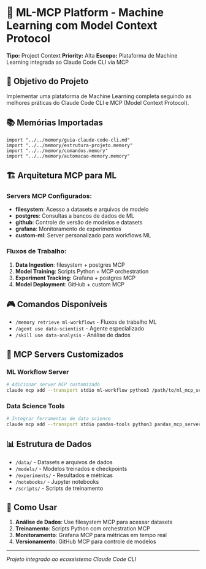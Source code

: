 # 🤖 ML-MCP Platform - Machine Learning com Model Context Protocol

**Tipo:** Project Context
**Priority:** Alta
**Escopo:** Plataforma de Machine Learning integrada ao Claude Code CLI via MCP

## 🎯 Objetivo do Projeto

Implementar uma plataforma de Machine Learning completa seguindo as melhores práticas do Claude Code CLI e MCP (Model Context Protocol).

## 📚 Memórias Importadas

```memory
import "../../memory/guia-claude-code-cli.md"
import "../../memory/estrutura-projeto.memory"
import "../../memory/comandos.memory"
import "../../memory/automacao-memory.memory"
```

## 🏗️ Arquitetura MCP para ML

### Servers MCP Configurados:
- **filesystem**: Acesso a datasets e arquivos de modelo
- **postgres**: Consultas a bancos de dados de ML
- **github**: Controle de versão de modelos e datasets
- **grafana**: Monitoramento de experimentos
- **custom-ml**: Server personalizado para workflows ML

### Fluxos de Trabalho:

1. **Data Ingestion**: filesystem + postgres MCP
2. **Model Training**: Scripts Python + MCP orchestration  
3. **Experiment Tracking**: Grafana + postgres MCP
4. **Model Deployment**: GitHub + custom MCP

## 🎮 Comandos Disponíveis

- `/memory retrieve ml-workflows` - Fluxos de trabalho ML
- `/agent use data-scientist` - Agente especializado
- `/skill use data-analysis` - Análise de dados

## 🔧 MCP Servers Customizados

### ML Workflow Server
```bash
# Adicionar server MCP customizado
claude mcp add --transport stdio ml-workflow python3 /path/to/ml_mcp_server.py
```

### Data Science Tools
```bash
# Integrar ferramentas de data science
claude mcp add --transport stdio pandas-tools python3 pandas_mcp_server.py
```

## 📊 Estrutura de Dados

- `/data/` - Datasets e arquivos de dados
- `/models/` - Modelos treinados e checkpoints  
- `/experiments/` - Resultados e métricas
- `/notebooks/` - Jupyter notebooks
- `/scripts/` - Scripts de treinamento

## 🚀 Como Usar

1. **Análise de Dados**: Use filesystem MCP para acessar datasets
2. **Treinamento**: Scripts Python com orchestration MCP
3. **Monitoramento**: Grafana MCP para métricas em tempo real
4. **Versionamento**: GitHub MCP para controle de modelos

---
*Projeto integrado ao ecossistema Claude Code CLI*

